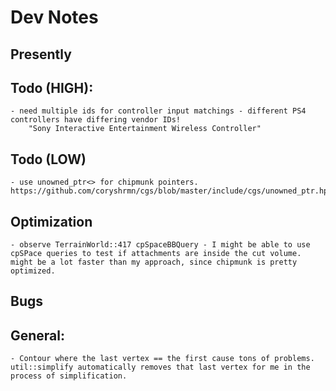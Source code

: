 # Dev Notes

## Presently


## Todo (HIGH):
    - need multiple ids for controller input matchings - different PS4 controllers have differing vendor IDs!
        "Sony Interactive Entertainment Wireless Controller"


## Todo (LOW)
    - use unowned_ptr<> for chipmunk pointers. https://github.com/coryshrmn/cgs/blob/master/include/cgs/unowned_ptr.hpp


## Optimization 
    - observe TerrainWorld::417 cpSpaceBBQuery - I might be able to use cpSPace queries to test if attachments are inside the cut volume. might be a lot faster than my approach, since chipmunk is pretty optimized.

## Bugs

## General:
    - Contour where the last vertex == the first cause tons of problems. util::simplify automatically removes that last vertex for me in the process of simplification.
